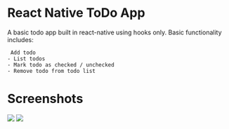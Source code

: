 # React Native ToDo App
A basic todo app built in react-native using hooks only. Basic functionality includes:<br>
```
 Add todo
- List todos
- Mark todo as checked / unchecked 
- Remove todo from todo list
```
# Screenshots
<image src="img1.jpeg">
<image src="img2.jpeg">